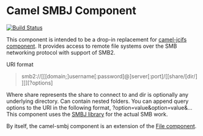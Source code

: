 Camel SMBJ Component
=========================

[![Build Status](https://travis-ci.org/jborza/camel-smbj.svg?branch=master)](https://travis-ci.org/jborza/camel-smbj)

This component is intended to be a drop-in replacement for [camel-jcifs component](http://camel.apache.org/jcifs.html).
It provides access to remote file systems over the SMB networking protocol with support of SMB2.

URI format

>   smb2://[[[domain;]username[:password]@]server[:port]/[[share/[dir/]]]][?options]

Where share represents the share to connect to and dir is optionally any underlying directory. Can contain nested folders.
You can append query options to the URI in the following format, ?option=value&option=value&...
This component uses the [SMBJ library](https://github.com/hierynomus/smbj) for the actual SMB work.


By itself, the camel-smbj component is an extension of the [File component](http://camel.apache.org/file2.html).

